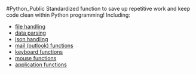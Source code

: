 #Python_Public
Standardized function to save up repetitive work and keep code clean within Python programming!
Including:
 - [file handling](file_handling.py)
 - [data parsing](parse_functions.py)
 - [json handling](json_functions.py)
 - [mail (outlook) functions](outlook.py)
 - [keyboard functions](Keyboard)
 - [mouse functions](Mouse)
 - [application functions](Application)
